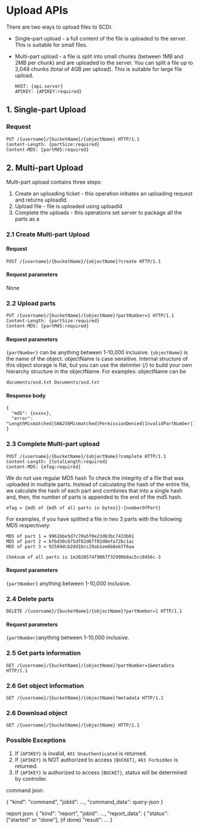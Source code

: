 # Upload APIs

There are two ways to upload files to SCDI.

- Single-part upload - a full content of the file is uploaded to the server. This is suitable for small files.
- Multi-part upload - a file is split into small chunks (between 1MB and 2MB per chunk) and are uploaded to the server. You can split a file up to 2,048 chunks (total of 4GB per upload). This is suitable for large file upload.

  ```
  HOST: {api.server}
  APIKEY: {APIKEY:required}
  ```

## 1\. Single-part Upload

### Request

```
PUT /{username}/{bucketName}/{objectName} HTTP/1.1
Content-Length: {partSize:required}
Content-MD5: {partMd5:required}
```

## 2\. Multi-part Upload

Multi-part upload contains three steps:

1. Create an uploading ticket - this operation initiates an uploading request and returns uploadId.
2. Upload file - file is uploaded using uploadId
3. Complete the uploads - this operations set server to package all the parts as a

### 2.1 Create Multi-part Upload

#### Request

```
POST /{username}/{bucketName}/{objectName}?create HTTP/1.1
```

#### Request parameters

None

### 2.2 Upload parts

```
PUT /{username}/{bucketName}/{objectName}?partNumber=1 HTTP/1.1
Content-Length: {partSize:required}
Content-MD5: {partMd5:required}
```

#### Request parameters

`{partNumber}` can be anything between 1-10,000 inclusive. `{objectName}` is the name of the object. objectName is case sensitive. Internal structure of this object storage is flat, but you can use the delimiter (/) to build your own hierarchy structure in the objectName. For examples: objectName can be

```
documents/asd.txt Documents/asd.txt
```

#### Response body

```
{
  "md5": {xxxxx},
  "error": "LengthMismatched|SHA256Mismatched|PermissionDenied|InvalidPartNumber|InvalidUploadId|InvalidBucket|ExpiredUploadId"
}
```

### 2.3 Complete Multi-part upload

```
POST /{username}/{bucketName}/{objectName}?complete HTTP/1.1
Content-Length: {totalLength:required}
Content-MD5: {eTag:required}
```

We do not use regular MD5 hash To check the integrity of a file that was uploaded in multiple parts. Instead of calculating the hash of the entire file, we calculate the hash of each part and combines that into a single hash and, then, the number of parts is appended to the end of the md5 hash.

```
eTag = {md5 of {md5 of all parts in bytes}}-{numberOfPart}
```
For examples, if you have splitted a file in two 3 parts with the following MD5 respectively:

```
MD5 of part 1 = 9961bbe5d7c70a5f0e23d63bc7433b01
MD5 of part 2 = bfbd30c675df62d67f02d0efa72bc1ac
MD5 of part 3 = 92589dcb2dd1bcc29ab1ee6b8eb7f6aa

Cheksum of all parts is 1e2028574f9067f32990b8ac5cc8456c-3
```



#### Request parameters

`{partNumber}` anything between 1-10,000 inclusive.

### 2.4 Delete parts

```
DELETE /{username}/{bucketName}/{objectName}?partNumber=1 HTTP/1.1
```

#### Request parameters

`{partNumber}`anything between 1-10,000 inclusive.

### 2.5 Get parts information

```
GET /{username}/{bucketName}/{objectName}?partNumber=1&metadata HTTP/1.1
```

### 2.6 Get object information

```
GET /{username}/{bucketName}/{objectName}?metadata HTTP/1.1
```

### 2.6 Download object

```
GET /{username}/{bucketName}/{objectName} HTTP/1.1
```

### Possible Exceptions

1. If `{APIKEY}` is invalid, `401 Unauthenticated` is returned.
2. If `{APIKEY}` is NOT authorized to access `{BUCKET}`, `403 Forbidden` is returned.
3. If `{APIKEY}` is authorized to access `{BUCKET}`, status will be determined by controller.

command json:

{ "kind": "command", "jobId": ..., "command_data": query-json }

report json: { "kind": "report", "jobId": ..., "report_data": { "status": ["started" or "done"], (if done) "result": ... }

